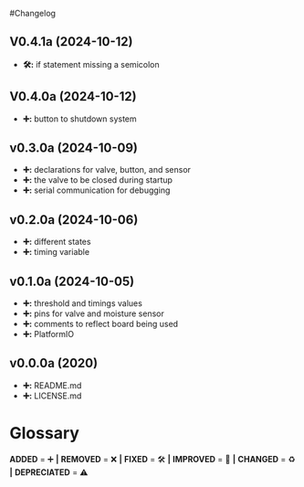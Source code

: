 #Changelog

## V0.4.1a (2024-10-12)
- **🛠️:** if statement missing a semicolon

## V0.4.0a (2024-10-12)
- **➕:** button to shutdown system

## v0.3.0a (2024-10-09)
- **➕:** declarations for valve, button, and sensor
- **➕:** the valve to be closed during startup
- **➕:** serial communication for debugging

## v0.2.0a (2024-10-06)
- **➕:** different states
- **➕:** timing variable

## v0.1.0a (2024-10-05)
- **➕:** threshold and timings values
- **➕:** pins for valve and moisture sensor
- **➕:** comments to reflect board being used
- **➕:** PlatformIO

## v0.0.0a (2020)
- **➕:** README.md
- **➕:** LICENSE.md

# Glossary
**ADDED** = ➕ **|**
**REMOVED** = ❌ **|**
**FIXED** = 🛠️ **|**
**IMPROVED** = 🚀 **|**
**CHANGED** = ♻️ **|**
**DEPRECIATED** = ⚠️
